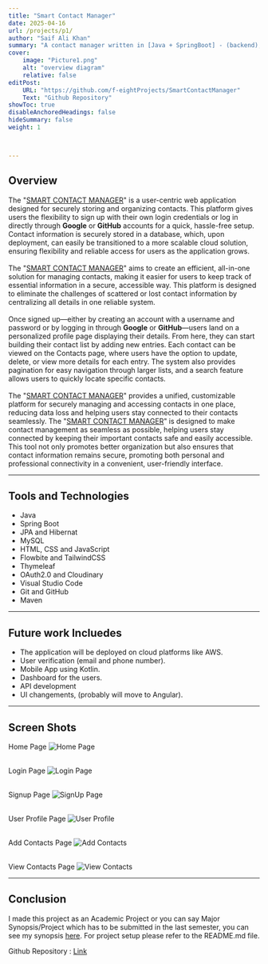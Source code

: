 ```yaml
---
title: "Smart Contact Manager"
date: 2025-04-16
url: /projects/p1/
author: "Saif Ali Khan"
summary: "A contact manager written in [Java + SpringBoot] - (backend), [HTML, CSS, JS, Flowbite, Thymeleaf, TailwindCSS] - (frontend), [MySQL] - (Database)."
cover:
    image: "Picture1.png"
    alt: "overview diagram"
    relative: false
editPost:
    URL: "https://github.com/f-eightProjects/SmartContactManager"
    Text: "Github Repository"
showToc: true
disableAnchoredHeadings: false
hideSummary: false
weight: 1



---
```


## Overview

The "<u>SMART CONTACT MANAGER</u>" is a user-centric web application designed for securely storing and organizing contacts. This platform gives users the flexibility to sign up with their own login credentials or log in directly through <b>Google</b> or <b>GitHub</b> accounts for a quick, hassle-free setup. Contact information is securely stored in a database, which, upon deployment, can easily be transitioned to a more scalable cloud solution, ensuring flexibility and reliable access for users as the application grows. 
<br><br>The "<u>SMART CONTACT MANAGER</u>" aims to create an efficient, all-in-one solution for managing contacts, making it easier for users to keep track of essential information in a secure, accessible way. This platform is designed to eliminate the challenges of scattered or lost contact information by centralizing all details in one reliable system. 
<br><br>Once signed up—either by creating an account with a username and password or by logging in through <b>Google</b> or <b>GitHub</b>—users land on a personalized profile page displaying their details. From here, they can start building their contact list by adding new entries. Each contact can be viewed on the Contacts page, where users have the option to update, delete, or view more details for each entry. The system also provides pagination for easy navigation through larger lists, and a search feature allows users to quickly locate specific contacts.
<br><br>The "<u>SMART CONTACT MANAGER</u>" provides a unified, customizable platform for securely managing and accessing contacts in one place, reducing data loss and helping users stay connected to their contacts seamlessly. The "<u>SMART CONTACT MANAGER</u>" is designed to make contact management as seamless as possible, helping users stay connected by keeping their important contacts safe and easily accessible. This tool not only promotes better organization but also ensures that contact information remains secure, promoting both personal and professional connectivity in a convenient, user-friendly interface.



---

## Tools and Technologies

- Java
- Spring Boot
- JPA and Hibernat
- MySQL
- HTML, CSS and JavaScript
- Flowbite and TailwindCSS
- Thymeleaf
- OAuth2.0 and Cloudinary
- Visual Studio Code 
- Git and GitHub
- Maven

---

## Future work Incluedes

- The application will be deployed on cloud platforms like AWS.
- User verification (email and phone number).
- Mobile App using Kotlin.
- Dashboard for the users.
- API development
- UI changements, (probably will move to Angular).

---

## Screen Shots

Home Page
![Home Page](/f-8/Picture1.png)
<br><br>

Login Page
![Login Page](/f-8/Picture6.png)
<br><br>

Signup Page
![SignUp Page](/f-8/Picture2.png)
<br><br>

User Profile Page
![User Profile](/f-8/Picture3.png)
<br><br>

Add Contacts Page
![Add Contacts](/f-8/Picture4.png)
<br><br>

View Contacts Page
![View Contacts](/f-8/Picture5.png)

---

## Conclusion

I made this project as an Academic Project or you can say Major Synopsis/Project which has to be submitted in the last semester, you can see my synopsis [here](https://drive.google.com/file/d/1We4bLjANc6sSo04IxgorG2f_5CaP5PLo/view?usp=sharing). For project setup please refer to the README.md file.

Github Repository : [Link](https://github.com/f-eightProjects/SmartContactManager)
